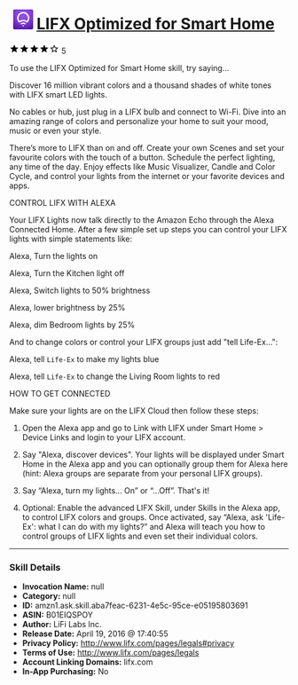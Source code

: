 # &nbsp;<img src="skill_icon" alt="LIFX Optimized for Smart Home icon" width="36"> [LIFX Optimized for Smart Home](http://alexa.amazon.com/#skills/amzn1.ask.skill.aba7feac-6231-4e5c-95ce-e05195803691)
![4 stars](../../images/ic_star_black_18dp_1x.png)![4 stars](../../images/ic_star_black_18dp_1x.png)![4 stars](../../images/ic_star_black_18dp_1x.png)![4 stars](../../images/ic_star_black_18dp_1x.png)![4 stars](../../images/ic_star_border_black_18dp_1x.png) 5

To use the LIFX Optimized for Smart Home skill, try saying...

Discover 16 million vibrant colors and a thousand shades of white tones with LIFX smart LED lights.

No cables or hub, just plug in a LIFX bulb and connect to Wi-Fi. Dive into an amazing range of colors and personalize your home to suit your mood, music or even your style.

There’s more to LIFX than on and off. Create your own Scenes and set your favourite colors with the touch of a button. Schedule the perfect lighting, any time of the day. Enjoy effects like Music Visualizer, Candle and Color Cycle, and control your lights from the internet or your favorite devices and apps.

CONTROL LIFX WITH ALEXA

Your LIFX Lights now talk directly to the Amazon Echo through the Alexa Connected Home. After a few simple set up steps you can control your LIFX lights with simple statements like:

Alexa, Turn the lights on

Alexa, Turn the Kitchen light off

Alexa, Switch lights to 50% brightness

Alexa, lower brightness by 25%

Alexa, dim Bedroom lights by 25%


And to change colors or control your LIFX groups just add "tell Life-Ex...":

Alexa, tell `Life-Ex` to make my lights blue

Alexa, tell `Life-Ex` to change the Living Room lights to red


HOW TO GET CONNECTED

Make sure your lights are on the LIFX Cloud then follow these steps: 

1. Open the Alexa app and go to Link with LIFX under Smart Home > Device Links and login to your LIFX account. 

2. Say "Alexa, discover devices". Your lights will be displayed under Smart Home in the Alexa app and you can optionally group them for Alexa here (hint: Alexa groups are separate from your personal LIFX groups). 

3. Say “Alexa, turn my lights… On” or “...Off”. That's it! 

4. Optional: Enable the advanced LIFX Skill, under Skills in the Alexa app, to control LIFX colors and groups. Once activated, say “Alexa, ask 'Life-Ex': what I can do with my lights?” and Alexa will teach you how to control groups of LIFX lights and even set their individual colors.

***

### Skill Details

* **Invocation Name:** null
* **Category:** null
* **ID:** amzn1.ask.skill.aba7feac-6231-4e5c-95ce-e05195803691
* **ASIN:** B01EIQSPOY
* **Author:** LiFi Labs Inc.
* **Release Date:** April 19, 2016 @ 17:40:55
* **Privacy Policy:** http://www.lifx.com/pages/legals#privacy
* **Terms of Use:** http://www.lifx.com/pages/legals
* **Account Linking Domains:** lifx.com
* **In-App Purchasing:** No
